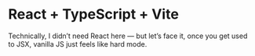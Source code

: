 # React + TypeScript + Vite

Technically, I didn’t need React here — but let’s face it, once you get used to JSX, vanilla JS just feels like hard mode.